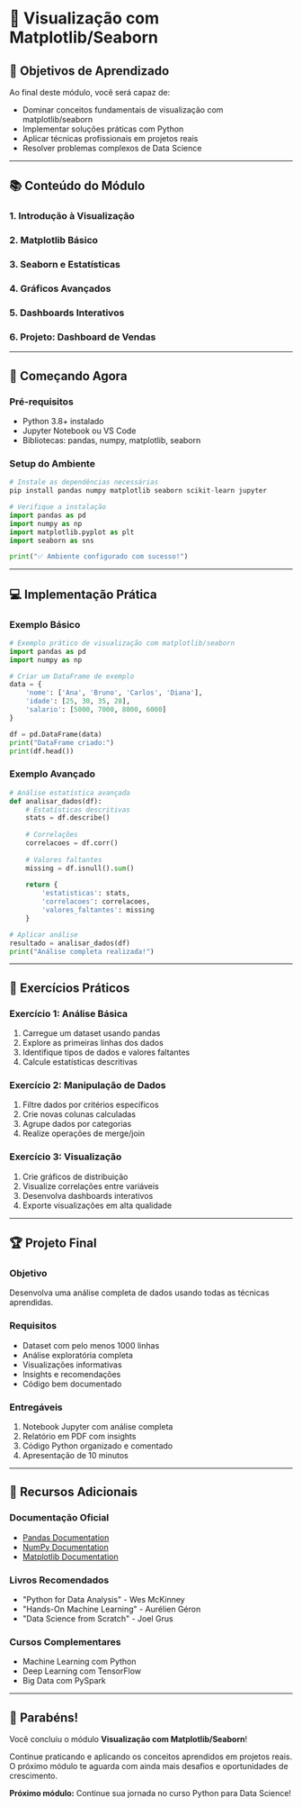 # 🐍 Visualização com Matplotlib/Seaborn

## 🎯 **Objetivos de Aprendizado**

Ao final deste módulo, você será capaz de:
- Dominar conceitos fundamentais de visualização com matplotlib/seaborn
- Implementar soluções práticas com Python
- Aplicar técnicas profissionais em projetos reais
- Resolver problemas complexos de Data Science

---

## 📚 **Conteúdo do Módulo**

### 1. Introdução à Visualização

### 2. Matplotlib Básico

### 3. Seaborn e Estatísticas

### 4. Gráficos Avançados

### 5. Dashboards Interativos

### 6. Projeto: Dashboard de Vendas

---

## 🚀 **Começando Agora**

### **Pré-requisitos**
- Python 3.8+ instalado
- Jupyter Notebook ou VS Code
- Bibliotecas: pandas, numpy, matplotlib, seaborn

### **Setup do Ambiente**
```python
# Instale as dependências necessárias
pip install pandas numpy matplotlib seaborn scikit-learn jupyter

# Verifique a instalação
import pandas as pd
import numpy as np
import matplotlib.pyplot as plt
import seaborn as sns

print("✅ Ambiente configurado com sucesso!")
```

---

## 💻 **Implementação Prática**

### **Exemplo Básico**
```python
# Exemplo prático de visualização com matplotlib/seaborn
import pandas as pd
import numpy as np

# Criar um DataFrame de exemplo
data = {
    'nome': ['Ana', 'Bruno', 'Carlos', 'Diana'],
    'idade': [25, 30, 35, 28],
    'salario': [5000, 7000, 8000, 6000]
}

df = pd.DataFrame(data)
print("DataFrame criado:")
print(df.head())
```

### **Exemplo Avançado**
```python
# Análise estatística avançada
def analisar_dados(df):
    # Estatísticas descritivas
    stats = df.describe()
    
    # Correlações
    correlacoes = df.corr()
    
    # Valores faltantes
    missing = df.isnull().sum()
    
    return {
        'estatisticas': stats,
        'correlacoes': correlacoes,
        'valores_faltantes': missing
    }

# Aplicar análise
resultado = analisar_dados(df)
print("Análise completa realizada!")
```

---

## 🎯 **Exercícios Práticos**

### **Exercício 1: Análise Básica**
1. Carregue um dataset usando pandas
2. Explore as primeiras linhas dos dados
3. Identifique tipos de dados e valores faltantes
4. Calcule estatísticas descritivas

### **Exercício 2: Manipulação de Dados**
1. Filtre dados por critérios específicos
2. Crie novas colunas calculadas
3. Agrupe dados por categorias
4. Realize operações de merge/join

### **Exercício 3: Visualização**
1. Crie gráficos de distribuição
2. Visualize correlações entre variáveis
3. Desenvolva dashboards interativos
4. Exporte visualizações em alta qualidade

---

## 🏆 **Projeto Final**

### **Objetivo**
Desenvolva uma análise completa de dados usando todas as técnicas aprendidas.

### **Requisitos**
- Dataset com pelo menos 1000 linhas
- Análise exploratória completa
- Visualizações informativas
- Insights e recomendações
- Código bem documentado

### **Entregáveis**
1. Notebook Jupyter com análise completa
2. Relatório em PDF com insights
3. Código Python organizado e comentado
4. Apresentação de 10 minutos

---

## 📖 **Recursos Adicionais**

### **Documentação Oficial**
- [Pandas Documentation](https://pandas.pydata.org/docs/)
- [NumPy Documentation](https://numpy.org/doc/)
- [Matplotlib Documentation](https://matplotlib.org/stable/)

### **Livros Recomendados**
- "Python for Data Analysis" - Wes McKinney
- "Hands-On Machine Learning" - Aurélien Géron
- "Data Science from Scratch" - Joel Grus

### **Cursos Complementares**
- Machine Learning com Python
- Deep Learning com TensorFlow
- Big Data com PySpark

---

## 🎉 **Parabéns!**

Você concluiu o módulo **Visualização com Matplotlib/Seaborn**! 

Continue praticando e aplicando os conceitos aprendidos em projetos reais. O próximo módulo te aguarda com ainda mais desafios e oportunidades de crescimento.

**Próximo módulo:** Continue sua jornada no curso Python para Data Science!
